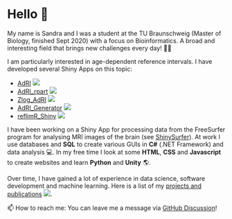 # Hello 👋

My name is Sandra and I was a student at the TU Braunschweig (Master of Biology, finished Sept 2020) with a focus on Bioinformatics. A broad and interesting field that brings new challenges every day! 🌱🔬 

I am particularly interested in age-dependent reference intervals. I have developed several Shiny Apps on this topic:

- [AdRI](https://github.com/SandraKla/AdRI) ![](https://img.shields.io/github/last-commit/SandraKla/AdRI.svg) 
- [AdRI_rpart](https://github.com/SandraKla/AdRI_rpart) ![](https://img.shields.io/github/last-commit/SandraKla/AdRI_rpart.svg)
- [Zlog_AdRI](https://github.com/SandraKla/Zlog_AdRI)  ![](https://img.shields.io/github/last-commit/SandraKla/Zlog_AdRI.svg)
- [AdRI_Generator](https://github.com/SandraKla/AdRI_Generator) ![](https://img.shields.io/github/last-commit/SandraKla/AdRI_Generator.svg)
- [reflimR_Shiny](https://github.com/SandraKla/reflimR_Shiny) ![](https://img.shields.io/github/last-commit/SandraKla/reflimR_Shiny.svg)

I have been working on a Shiny App for processing data from the FreeSurfer program for analysing MRI images of the brain (see [ShinySurfer](https://github.com/SandraKla/ShinySurfer)). At work I use databases and __SQL__ to create various GUIs in __C#__ (.NET Framework) and data analysis 💻. In my free time I look at some __HTML__, __CSS__ and __Javascript__ to create websites and learn __Python__ and __Unity__ 🌎.

Over time, I have gained a lot of experience in data science, software development and machine learning. Here is a list of my [projects and publications](https://sandrakla.github.io/SandraKla/about.html) ![](https://img.shields.io/github/last-commit/SandraKla/SandraKla.svg).

📫 How to reach me: You can leave me a message via [GitHub Discussion](https://github.com/SandraKla/SandraKla/discussions)!
